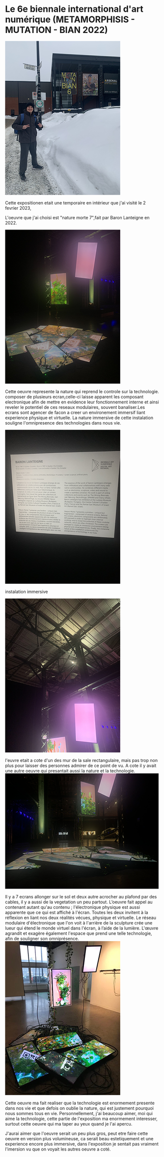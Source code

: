 # Le 6e biennale international d'art numérique (METAMORPHISIS - MUTATION - BIAN 2022)

![photo devant entrer](https://github.com/Ferylane/H23_V13_INSPIRATIONS_FERRANTELAMBERT/blob/main/BIAN/photo/photo_devant_entrer.png)

Cette expositionen etait une temporaire en intérieur que j'ai visité le 2 fevrier 2023,

L'oeuvre que j'ai choisi est "nature morte 7",fait par Baron Lanteigne en 2022.

![photo euvre 04](https://github.com/Ferylane/H23_V13_INSPIRATIONS_FERRANTELAMBERT/blob/main/BIAN/photo/photo_oeuvre_04.png)

Cette oeuvre represente la nature qui reprend le controle sur la technologie. composer de plusieurs ecran,celle-ci laisse apparent les composant electronique afin de mettre en evidence leur fonctionnement interne et ainsi reveler le potentiel de ces reseaux modulaires, souvent banaliser.Les ecrans sont agencer de facon a creer un environement immersif liant experience physique et virtuelle. La nature immersive de cette instalation souligne l'omnipresence des technologies dans nous vie.

![photo info](https://github.com/Ferylane/H23_V13_INSPIRATIONS_FERRANTELAMBERT/blob/main/BIAN/photo/photo_info.png)

instalation immersive


![photo instalation](https://github.com/Ferylane/H23_V13_INSPIRATIONS_FERRANTELAMBERT/blob/main/BIAN/photo/photo_instalation.png)

l'euvre etait a cote d'un des mur de la sale rectangulaire, mais pas trop non plus pour laisser des personnes admirer de ce point de vu. A cote il y avait une autre oeuvre qui presantait aussi la nature et la technologie.
![photo oeuvre 01](https://github.com/Ferylane/H23_V13_INSPIRATIONS_FERRANTELAMBERT/blob/main/BIAN/photo/photo_oeuvre_01.png)

Il y a 7 ecrans allonger sur le sol et deux autre acrocher au plafond par des cables, il y a aussi de la vegetation un peu partout. L’oeuvre fait appel au contenant autant qu'au contenu ; l'électronique physique est aussi apparente que ce qui est affiché à l'écran. Toutes les deux invitent à la réflexion en liant nos deux réalités vécues, physique et virtuelle. Le réseau modulaire d'électronique que l'on voit à l'arrière de la sculpture crée une lueur qui étend le monde virtuel dans l'écran, à l’aide de la lumière. L'œuvre agrandit et exagère également l'espace que prend une telle technologie, afin de souligner son omniprésence.
![instalation_composante](https://github.com/Ferylane/H23_V13_INSPIRATIONS_FERRANTELAMBERT/blob/main/BIAN/photo/instalation_composante.png)

Cette oeuvre ma fait realiser que la technologie est enormement presente dans nos vie et que defois on oublie la nature, qui est justement pourquoi nous sommes tous en vie. Personnellement, j'ai beaucoup aimer, moi qui aime la technologie, cette partie de l'exposition ma enormement interesser, surtout cette oeuvre qui ma taper au yeux quand je l'ai apercu.

J'aurai aimer que l'oeuvre serait un peu plus gros, peut etre faire cette oeuvre en version plus volumineuse, ca serait beau estetiquement et une experience encore plus immersive, dans l'exposition je sentait pas vraiment l'imersion vu que on voyait les autres oeuvre a coté.


